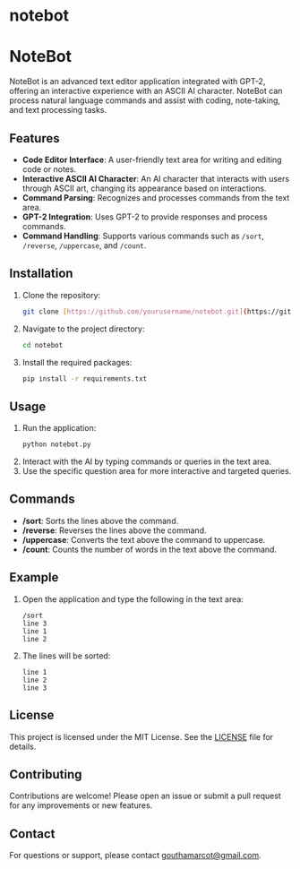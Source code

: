 # notebot

# NoteBot

NoteBot is an advanced text editor application integrated with GPT-2, offering an interactive experience with an ASCII AI character. NoteBot can process natural language commands and assist with coding, note-taking, and text processing tasks.

## Features

- **Code Editor Interface**: A user-friendly text area for writing and editing code or notes.
- **Interactive ASCII AI Character**: An AI character that interacts with users through ASCII art, changing its appearance based on interactions.
- **Command Parsing**: Recognizes and processes commands from the text area.
- **GPT-2 Integration**: Uses GPT-2 to provide responses and process commands.
- **Command Handling**: Supports various commands such as `/sort`, `/reverse`, `/uppercase`, and `/count`.

## Installation

1. Clone the repository:
    ```sh
    git clone [https://github.com/yourusername/notebot.git](https://github.com/gauthamarcot/notebot)
    ```
2. Navigate to the project directory:
    ```sh
    cd notebot
    ```
3. Install the required packages:
    ```sh
    pip install -r requirements.txt
    ```

## Usage

1. Run the application:
    ```sh
    python notebot.py
    ```
2. Interact with the AI by typing commands or queries in the text area.
3. Use the specific question area for more interactive and targeted queries.

## Commands

- **/sort**: Sorts the lines above the command.
- **/reverse**: Reverses the lines above the command.
- **/uppercase**: Converts the text above the command to uppercase.
- **/count**: Counts the number of words in the text above the command.

## Example

1. Open the application and type the following in the text area:
    ```
    /sort
    line 3
    line 1
    line 2
    ```
2. The lines will be sorted:
    ```
    line 1
    line 2
    line 3
    ```

## License

This project is licensed under the MIT License. See the [LICENSE](LICENSE) file for details.

## Contributing

Contributions are welcome! Please open an issue or submit a pull request for any improvements or new features.

## Contact

For questions or support, please contact [gouthamarcot@gmail.com](mailto:gouthamarcot@gmail.com).
